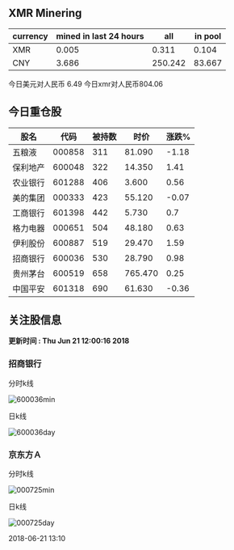 ## XMR Minering

|currency|mined in last 24 hours|all|in pool|
|---|---|---|---|
|XMR|0.005|0.311|0.104|
|CNY|3.686|250.242|83.667|

今日美元对人民币 6.49	今日xmr对人民币804.06


## 今日重仓股 

|股名|代码|被持数|时价|涨跌%|
|---|---|---|---|---|
|五粮液|000858|311|81.090|-1.18|
|保利地产|600048|322|14.350|1.41|
|农业银行|601288|406|3.600|0.56|
|美的集团|000333|423|55.120|-0.07|
|工商银行|601398|442|5.730|0.7|
|格力电器|000651|504|48.180|0.63|
|伊利股份|600887|519|29.470|1.59|
|招商银行|600036|530|28.790|0.98|
|贵州茅台|600519|658|765.470|0.25|
|中国平安|601318|690|61.630|-0.36|

## 关注股信息
**更新时间 : Thu Jun 21 12:00:16 2018**
### 招商银行 
分时k线

![600036min](http://image.sinajs.cn/newchart/min/n/sh600036.gif)

日k线

![600036day](http://image.sinajs.cn/newchart/daily/n/sh600036.gif)

### 京东方Ａ 
分时k线

![000725min](http://image.sinajs.cn/newchart/min/n/sz000725.gif)

日k线

![000725day](http://image.sinajs.cn/newchart/daily/n/sz000725.gif)

2018-06-21 13:10